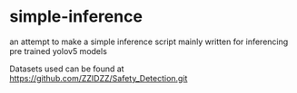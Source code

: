 # simple-inference
an attempt to make a simple inference script mainly written for inferencing pre trained yolov5 models   

Datasets used can be found at https://github.com/ZZIDZZ/Safety_Detection.git
